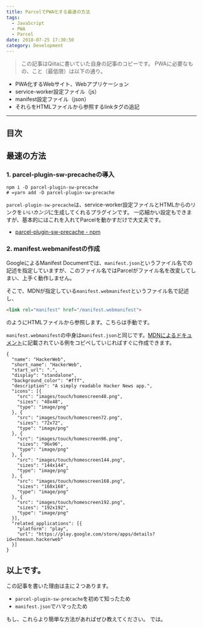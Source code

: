 ```yaml
---
title: ParcelでPWA化する最速の方法
tags:
  - JavaScript
  - PWA
  - Parcel
date: 2018-07-25 17:30:50
category: Development
---
```


> この記事はQiitaに書いていた自身の記事のコピーです。
PWAに必要なもの、こと（最低限）は以下の通り。

- PWA化するWebサイト、Webアプリケーション
- service-worker設定ファイル（js）
- manifest設定ファイル（json）
- それらをHTMLファイルから参照するlinkタグの追記

<!-- more -->

---

## 目次

<!-- toc -->

## 最速の方法

### 1. parcel-plugin-sw-precacheの導入

```shell
npm i -D parcel-plugin-sw-precache
# =yarn add -D parcel-plugin-sw-precache
```

`parcel-plugin-sw-precache`は、service-worker設定ファイルとHTMLからのリンクを*いいカンジ*に生成してくれるプラグインです。
一応細かい設定もできますが、基本的にはこれを入れてParcelを動かすだけで大丈夫です。

- [parcel-plugin-sw-precache - npm](https://www.npmjs.com/package/parcel-plugin-sw-precache)

### 2. manifest.webmanifestの作成

GoogleによるManifest Documentでは、`manifest.json`というファイル名での記述を指定していますが、このファイル名ではParcelがファイル名を改変してしまい、上手く動作しません。

そこで、MDNが指定している`manifest.webmanifest`というファイル名で記述し、

```html
<link rel="manifest" href="/manifest.webmanifest">
```

のようにHTMLファイルから参照します。こちらは手動です。

`manifest.webmanifest`の中身は`manifest.json`と同じです。[MDNによるドキュメント](https://developer.mozilla.org/en-US/docs/Web/Manifest)に記載されている例をコピペしていじればすぐに作成できます。

```json:Example_manifest(MDN_Webサイトより)
{
  "name": "HackerWeb",
  "short_name": "HackerWeb",
  "start_url": ".",
  "display": "standalone",
  "background_color": "#fff",
  "description": "A simply readable Hacker News app.",
  "icons": [{
    "src": "images/touch/homescreen48.png",
    "sizes": "48x48",
    "type": "image/png"
  }, {
    "src": "images/touch/homescreen72.png",
    "sizes": "72x72",
    "type": "image/png"
  }, {
    "src": "images/touch/homescreen96.png",
    "sizes": "96x96",
    "type": "image/png"
  }, {
    "src": "images/touch/homescreen144.png",
    "sizes": "144x144",
    "type": "image/png"
  }, {
    "src": "images/touch/homescreen168.png",
    "sizes": "168x168",
    "type": "image/png"
  }, {
    "src": "images/touch/homescreen192.png",
    "sizes": "192x192",
    "type": "image/png"
  }],
  "related_applications": [{
    "platform": "play",
    "url": "https://play.google.com/store/apps/details?id=cheeaun.hackerweb"
  }]
}
```

## 以上です。

この記事を書いた理由は主に２つあります。

- `parcel-plugin-sw-precache`を初めて知ったため
- `manifest.json`でハマったため

もし、これらより簡単な方法があればぜひ教えてください。
では。
